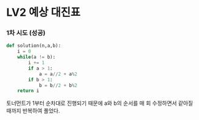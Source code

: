 # LV2 예상 대진표

### 1차 시도 (성공)
```py
def solution(n,a,b):
    i = 0
    while(a != b):
        i += 1
        if a > 1:
            a = a//2 + a%2
        if b > 1:
            b = b//2 + b%2
    return i
```
토너먼트가 1부터 순차대로 진행되기 때문에 a와 b의 순서를 매 회 수정하면서 같아질 때까지 반복하여 풀었다.